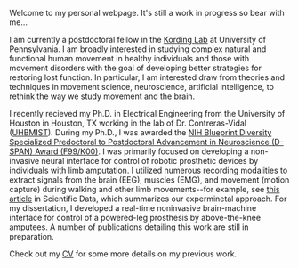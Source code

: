 Welcome to my personal webpage. It's still a work in progress so bear with me...

I am currently a postdoctoral fellow in the [Kording Lab](http://kordinglab.com/) at University of Pennsylvania. I am broadly interested in studying complex natural and functional human movement in healthy individuals and those with movement disorders with the goal of developing better strategies for restoring lost function. In particular, I am interested draw from theories and techniques in movement science, neuroscience, artificial intelligence, to rethink the way we study movement and the brain.  

I recently recieved my Ph.D. in Electrical Engineering from the University of Houston in Houston, TX working in the lab of Dr. Contreras-Vidal ([UHBMIST](https://www.facebook.com/UHBMIST)). During my Ph.D., I was awarded the [NIH Blueprint Diversity Specialized Predoctoral to Postdoctoral Advancement in Neuroscience (D-SPAN) Award (F99/K00)](https://neuroscienceblueprint.nih.gov/nih-blueprint-d-span-award-f99k00). I was primarily focused on developing a non-invasive neural interface for control of robotic prosthetic devices by individuals with limb amputation. I utilized numerous recording modalities to extract signals from the brain (EEG), muscles (EMG), and movement (motion capture) during walking and other limb movements--for example, see [this article](https://www.nature.com/articles/sdata2018133) in Scientific Data, which summarizes our experminetal approach. For my dissertation, I developed a real-time noninvasive brain-machine interface for control of a powered-leg prosthesis by above-the-knee amputees. A number of publications detailing this work are still in preparation. 

Check out my [CV](https://jabrantley.github.io/files/JustinBrantley_Modern_CV.pdf) for some more details on my previous work. 
